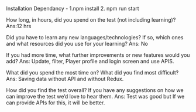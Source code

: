 Installation Dependancy - 1.npm install 2. npm run start

How long, in hours, did you spend on the test (not including learning)? Ans:12 hrs

Did you have to learn any new languages/technologies? If so, which ones and what resources did you use for your learning? Ans: No

If you had more time, what further improvements or new features would you add? Ans: Update, filter, Player profile and login screen and use APIS.

What did you spend the most time on? What did you find most difficult? Ans: Saving data without API and without Redux.

How did you find the test overall? If you have any suggestions on how we can improve the test we’d love to hear them. Ans: Test was good but If we can provide APIs for this, it will be better.

